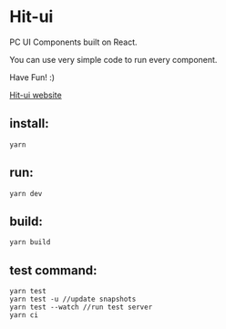 # Hit-ui

PC UI Components built on React.

You can use very simple code to run every component.

Have Fun! :)

[Hit-ui website](https://llane.xyz/hit-ui/)

## install:

`yarn`

## run:

`yarn dev`

## build:

`yarn build`

## test command:

```
yarn test
yarn test -u //update snapshots
yarn test --watch //run test server
yarn ci
```
